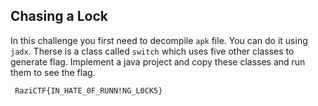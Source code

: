 ## Chasing a Lock

In this challenge you first need to decompile `apk` file. You can do it using `jadx`.
Therse is a class called `switch` which uses five other classes to generate flag. Implement a java project and copy these classes and run them to see the flag. 
```
 RaziCTF{IN_HATE_0F_RUNN!NG_L0CK5}
```
